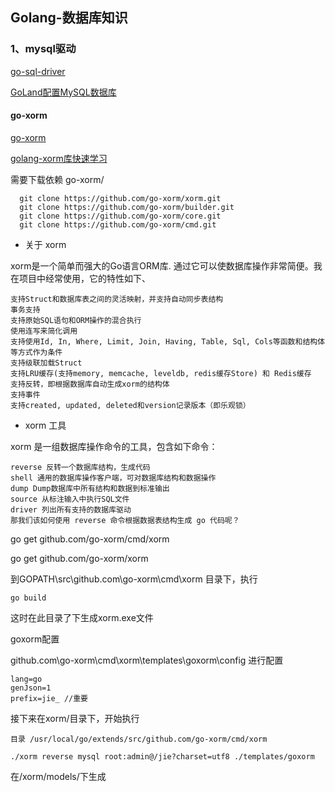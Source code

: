 ## Golang-数据库知识


### 1、mysql驱动

[go-sql-driver](https://github.com/go-sql-drive/mysql)

[GoLand配置MySQL数据库](https://www.cnblogs.com/NolaLi/p/10738317.html)

#### go-xorm

[go-xorm](https://github.com/go-xorm/xorm)

[golang-xorm库快速学习](https://www.jianshu.com/p/13d46e5d2d2a)

需要下载依赖 go-xorm/ 

      git clone https://github.com/go-xorm/xorm.git
      git clone https://github.com/go-xorm/builder.git
      git clone https://github.com/go-xorm/core.git
      git clone https://github.com/go-xorm/cmd.git

- 关于 xorm

xorm是一个简单而强大的Go语言ORM库. 通过它可以使数据库操作非常简便。我在项目中经常使用，它的特性如下、

    支持Struct和数据库表之间的灵活映射，并支持自动同步表结构
    事务支持
    支持原始SQL语句和ORM操作的混合执行
    使用连写来简化调用
    支持使用Id, In, Where, Limit, Join, Having, Table, Sql, Cols等函数和结构体等方式作为条件
    支持级联加载Struct
    支持LRU缓存(支持memory, memcache, leveldb, redis缓存Store) 和 Redis缓存
    支持反转，即根据数据库自动生成xorm的结构体
    支持事件
    支持created, updated, deleted和version记录版本（即乐观锁）
    
- xorm 工具

xorm 是一组数据库操作命令的工具，包含如下命令：

    reverse 反转一个数据库结构，生成代码
    shell 通用的数据库操作客户端，可对数据库结构和数据操作
    dump Dump数据库中所有结构和数据到标准输出
    source 从标注输入中执行SQL文件
    driver 列出所有支持的数据库驱动
    那我们该如何使用 reverse 命令根据数据表结构生成 go 代码呢？

go get github.com/go-xorm/cmd/xorm

go get github.com/go-xorm/xorm

到GOPATH\src\github.com\go-xorm\cmd\xorm 目录下，执行

    go build
    
这时在此目录了下生成xorm.exe文件

goxorm配置

github.com\go-xorm\cmd\xorm\templates\goxorm\config 进行配置
    
    lang=go
    genJson=1
    prefix=jie_ //重要


接下来在xorm/目录下，开始执行

    目录 /usr/local/go/extends/src/github.com/go-xorm/cmd/xorm

    ./xorm reverse mysql root:admin@/jie?charset=utf8 ./templates/goxorm

在/xorm/models/下生成

